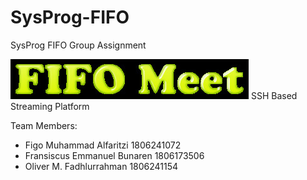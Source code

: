 # SysProg-FIFO
SysProg FIFO Group Assignment

![FIFO Meet](logo.jpg)
SSH Based Streaming Platform

Team Members:
- Figo Muhammad Alfaritzi 1806241072
- Fransiscus Emmanuel Bunaren 1806173506
- Oliver M. Fadhlurrahman 1806241154
